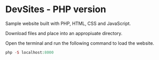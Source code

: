 # DevSites - PHP version

Sample website built with PHP, HTML, CSS and JavaScript.

Download files and place into an appropiuate directory.

Open the terminal and run the following command to load the website.

```php
php -S localhost:8000
```
